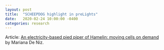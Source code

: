 ```yaml
---
layout: post
title:  "SCHEEPDOG highlight in preLights"
date:   2020-02-24 10:00:00 -0400
categories: research
---
```


Article: [An electricity-based pied piper of Hamelin: moving cells on demand](https://prelights.biologists.com/highlights/on-demand-spatiotemporal-programming-of-collective-cell-migration-via-bioelectric-stimulation/) by Mariana De Niz.